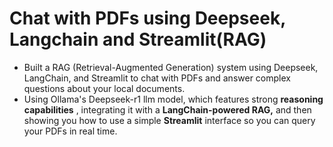 # Chat with PDFs using Deepseek, Langchain and Streamlit(RAG)

- Built a RAG (Retrieval-Augmented Generation) system using Deepseek, LangChain, and Streamlit to chat with PDFs and answer complex questions about your local documents.
- Using Ollama's Deepseek-r1 llm model, which features strong **reasoning capabilities** , integrating it with a **LangChain-powered RAG,** and then showing you how to use a simple **Streamlit** interface so you can query your PDFs in real time.
